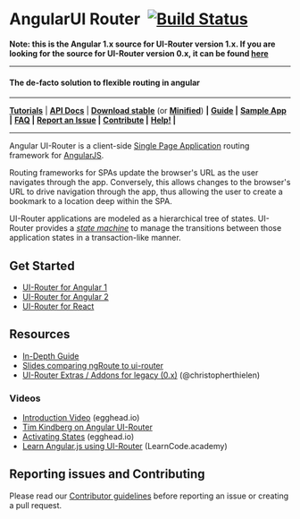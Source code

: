 # AngularUI Router &nbsp;[![Build Status](https://github.com/angular-ui/ui-router/workflows/CI:%20UIRouter%20for%20AngularJS/badge.svg)](https://github.com/angular-ui/ui-router/actions?query=workflow%3A%22CI%3A+UIRouter+for+AngularJS%22)

**Note: this is the Angular 1.x source for UI-Router version 1.x. If you are looking for the source for UI-Router
version 0.x, it can be found [here](https://github.com/angular-ui/ui-router/tree/legacy)**

---

#### The de-facto solution to flexible routing in angular

---

**[Tutorials](https://ui-router.github.io/tutorials/)** |
**[API Docs](https://ui-router.github.io/docs/latest/)** |
**[Download stable](http://unpkg.com/@uirouter/angularjs@latest/release/angular-ui-router.js)** (or **[Minified](http://unpkg.com/@uirouter/angularjs@latest/release/angular-ui-router.min.js)**) **|**
**[Guide](https://ui-router.github.io/guide/) |**
**[Sample App](http://ui-router.github.io/resources/sampleapp/) |**
**[FAQ](https://github.com/angular-ui/ui-router/wiki/Frequently-Asked-Questions) |**
**[Report an Issue](https://github.com/angular-ui/ui-router/blob/master/CONTRIBUTING.md#report-an-issue) |**
**[Contribute](https://github.com/angular-ui/ui-router/blob/master/CONTRIBUTING.md#contribute) |**
**[Help!](http://stackoverflow.com/questions/ask?tags=angularjs,angular-ui-router) |**

---

Angular UI-Router is a client-side [Single Page Application](https://en.wikipedia.org/wiki/Single-page_application)
routing framework for [AngularJS](http://angularjs.org).

Routing frameworks for SPAs update the browser's URL as the user navigates through the app. Conversely, this allows
changes to the browser's URL to drive navigation through the app, thus allowing the user to create a bookmark to a
location deep within the SPA.

UI-Router applications are modeled as a hierarchical tree of states. UI-Router provides a
[_state machine_](https://en.wikipedia.org/wiki/Finite-state_machine) to manage the transitions between those
application states in a transaction-like manner.

## Get Started

- [UI-Router for Angular 1](https://ui-router.github.io/ng1)
- [UI-Router for Angular 2](https://ui-router.github.io/ng2)
- [UI-Router for React](https://ui-router.github.io/react)

## Resources

- [In-Depth Guide](https://github.com/angular-ui/ui-router/wiki)
- [Slides comparing ngRoute to ui-router](http://slid.es/timkindberg/ui-router#/)
- [UI-Router Extras / Addons for legacy (0.x)](http://christopherthielen.github.io/ui-router-extras/#/home) (@christopherthielen)

### Videos

- [Introduction Video](https://egghead.io/lessons/angularjs-introduction-ui-router) (egghead.io)
- [Tim Kindberg on Angular UI-Router](https://www.youtube.com/watch?v=lBqiZSemrqg)
- [Activating States](https://egghead.io/lessons/angularjs-ui-router-activating-states) (egghead.io)
- [Learn Angular.js using UI-Router](http://youtu.be/QETUuZ27N0w) (LearnCode.academy)

## Reporting issues and Contributing

Please read our [Contributor guidelines](CONTRIBUTING.md) before reporting an issue or creating a pull request.
